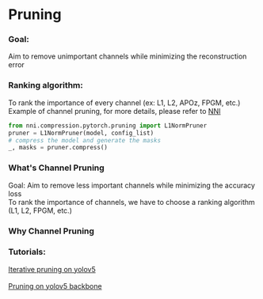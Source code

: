 
# Pruning 
### Goal: 
Aim to remove unimportant channels while minimizing the reconstruction error  <br>

### Ranking algorithm: 
To rank the importance of every channel (ex: L1, L2, APOz, FPGM, etc.) <br>
Example of channel pruning, for more details, please refer to [NNI](https://nni.readthedocs.io/en/stable/tutorials/pruning_quick_start_mnist.html)
```python 
from nni.compression.pytorch.pruning import L1NormPruner
pruner = L1NormPruner(model, config_list)
# compress the model and generate the masks
_, masks = pruner.compress()
```

### What's Channel Pruning

Goal: Aim to remove less important channels while minimizing the accuracy loss  
To rank the importance of channels, we have to choose a ranking algorithm (L1, L2, FPGM, etc.)

### Why Channel Pruning


### Tutorials:
[Iterative pruning on yolov5](./iterative_pruning.md) <br><br>
[Pruning on yolov5 backbone](./prune.md) 